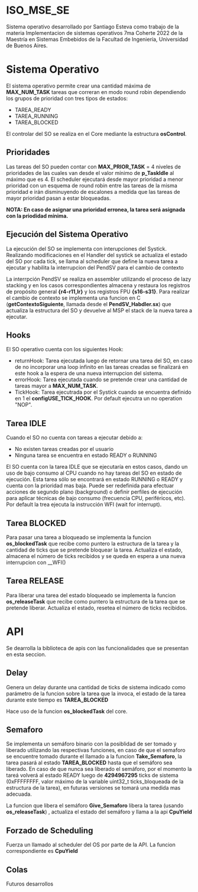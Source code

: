# ISO_MSE_SE
Sistema operativo desarrollado por Santiago Esteva como trabajo de la materia Implementacion de sistemas operativos 7ma Coherte 2022 de la Maestría en Sistemas Embebidos de la Facultad de Ingeniería, Universidad de Buenos Aires.

# Sistema Operativo
El sistema operativo permite crear una cantidad máxima de **MAX_NUM_TASK** tareas que correran en modo round robin dependiendo los grupos de prioridad con tres tipos de estados:
- TAREA_READY 
- TAREA_RUNNING 
- TAREA_BLOCKED

El controlar del SO se realiza en el Core mediante la estructura **osControl**. 

## Prioridades
Las tareas del SO pueden contar con **MAX_PRIOR_TASK** = 4 niveles de prioridades de las cuales van desde el valor mínimo de **p_TaskIdle** al máximo que es 4. El scheduler ejecutará desde mayor prioridad a menor prioridad con un esquema de round robin entre las tareas de la misma prioridad e irán disminuyendo de escalones a medida que las tareas de mayor prioridad pasan a estar bloqueadas.

**NOTA: En caso de asignar una prioridad erronea, la tarea será asignada con la priodidad mínima.**

## Ejecución del Sistema Operativo
La ejecución del SO se implementa con interupciones del Systick. Realizando modificaciones en el Handler del systick se actualiza el estado del SO por cada tick, se llama al scheduler que define la nueva tarea a ejecutar y habilita la interrupcion del PendSV para el cambio de contexto

La interrpción PendSV se realiza en assembler utilizando el proceso de lazy stacking y en los casos correspondientes almacena y restaura los registros de propósito general **{r4-r11,lr}** y los registros FPU **{s16-s31}**.
Para realizar el cambio de contexto se implementa una funcion en C (**getContextoSiguiente**, llamada desde el **PendSV_Habdler.sx**) que actualiza la estructura del SO y devuelve al MSP el stack de la nueva tarea a ejecutar. 

## Hooks
El SO operativo cuenta con los siguientes Hook:
- returnHook: Tarea ejecutada luego de retornar una tarea del SO, en caso de no incorporar una loop infinito en las tareas creadas se finalizará en este hook a la espera de una nueva interrupcion del sistema.
- errorHook: Tarea ejecutada cuando se pretende crear una cantidad de tareas mayor a **MAX_NUM_TASK**.
- TickHook: Tarea ejecutrada por el Systick cuando se encuentra definido en 1 el **configUSE_TICK_HOOK**. Por default ejecutra un no operation "NOP".

## Tarea IDLE
Cuando el SO no cuenta con tareas a ejecutar debido a:
- No existen tareas creadas por el usuario
- Ninguna tarea se encuentra en estado READY o RUNNING

El SO cuenta con la tarea IDLE que se ejecutaría en estos casos, dando un uso de bajo consumo al CPU cuando no hay tareas del SO en estado de ejecución. Esta tarea sólo se encontrará en estado RUNNING o READY y cuenta con la prioridad mas baja. 
Puede ser redefinida para efectuar acciones de segundo plano (background) o definir perfiles de ejecución para aplicar técnicas de bajo consumo (frecuencia CPU, periféricos, etc). Por default la trea ejecuta la instrucción WFI (wait for interrupt).

## Tarea BLOCKED
Para pasar una tarea a bloqueado se implementa la funcion **os_blockedTask** que recibe como puntero la estructura de la tarea y la cantidad de ticks que se pretende bloquear la tarea. Actualiza el estado, almacena el número de ticks recibidos y se queda en espera a una nueva interrupcion con __WFI()

## Tarea RELEASE
Para liberar una tarea del estado bloqueado se implementa la funcion **os_releaseTask** que recibe como puntero la estructura de la tarea que se pretende liberar. Actualiza el estado, resetea el número de ticks recibidos.

# API
Se dearrolla la biblioteca de apis con las funcionalidades que se presentan en esta seccion.
## Delay
Genera un delay durante una cantidad de ticks de sistema indicado como parámetro de la funcion sobre la tarea que la invoca, el estado de la tarea durante este tiempo es **TAREA_BLOCKED**

Hace uso de la funcion **os_blockedTask** del core.

## Semaforo
Se implementa un semáforo binario con la posiblidad de ser tomado y liberado utilizando las respectivas funciones, en caso de que el semaforo se encuentre tomado durante el llamado a la funcion **Take_Semaforo**, la tarea pasará al estado **TAREA_BLOCKED** hasta que el semáforo sea liberado. En caso de que nunca sea liberado el semáforo, por el momento la tareá volverá al estado READY luego de **4294967295** ticks de sistema (0xFFFFFFFF, valor máximo de la variable uint32_t ticks_bloqueada de la estructura de la tarea), en futuras versiones se tomará una medida mas adecuada.

La funcion que libera el semáforo **Give_Semaforo** libera la tarea (usando **os_releaseTask**) , actualiza el estado del semáforo y llama a la api **CpuYield**

## Forzado de Scheduling
Fuerza un llamado al scheduler del OS por parte de la API. La funcion correspondiente es **CpuYield**

## Colas
Futuros desarrollos